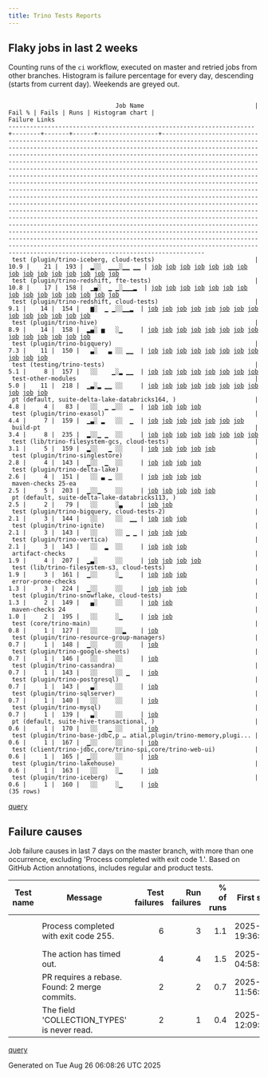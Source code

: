 ```yaml
---
title: Trino Tests Reports
---
```


## Flaky jobs in last 2 weeks

Counting runs of the `ci` workflow, executed on master and retried jobs from other branches.
Histogram is failure percentage for every day, descending (starts from current day).
Weekends are greyed out.
<pre><code>
                              Job Name                               | Fail % | Fails | Runs | Histogram chart |                                                                                                                                                                                                                                                                                                                                                                                                                                                                                                                                                                                                                  Failure Links                                                                                                                                                                                                                                                                                                                                                                                                                                                                                                                                                                                                                   
---------------------------------------------------------------------+--------+-------+------+-----------------+--------------------------------------------------------------------------------------------------------------------------------------------------------------------------------------------------------------------------------------------------------------------------------------------------------------------------------------------------------------------------------------------------------------------------------------------------------------------------------------------------------------------------------------------------------------------------------------------------------------------------------------------------------------------------------------------------------------------------------------------------------------------------------------------------------------------------------------------------------------------------------------------------------------------------------------------------------------------------------------------------------------------------------------------------------------------------------------------------------------------------------------------------------------------------------------------------------------------------------------------------
 test (plugin/trino-iceberg, cloud-tests)                            |   10.9 |    21 |  193 |  ▂░░  ▁▁▁░▁▁ ▁▁ | <a href="https://github.com/trinodb/trino/actions/runs/17207616607/job/48811641086">job</a> <a href="https://github.com/trinodb/trino/actions/runs/17207616607/job/48811641086">job</a> <a href="https://github.com/trinodb/trino/actions/runs/17207616607/job/48816293809">job</a> <a href="https://github.com/trinodb/trino/actions/runs/17207616607/job/48816293809">job</a> <a href="https://github.com/trinodb/trino/actions/runs/17108416743/job/48523657383">job</a> <a href="https://github.com/trinodb/trino/actions/runs/17108416743/job/48523657383">job</a> <a href="https://github.com/trinodb/trino/actions/runs/17109422199/job/48526890190">job</a> <a href="https://github.com/trinodb/trino/actions/runs/17112058958/job/48535478957">job</a> <a href="https://github.com/trinodb/trino/actions/runs/17071314679/job/48400823061">job</a> <a href="https://github.com/trinodb/trino/actions/runs/17034525659/job/48283901254">job</a> <a href="https://github.com/trinodb/trino/actions/runs/17047639583/job/48327515430">job</a> <a href="https://github.com/trinodb/trino/actions/runs/17047639583/job/48327515430">job</a> <a href="https://github.com/trinodb/trino/actions/runs/17050181702/job/48335740786">job</a> <a href="https://github.com/trinodb/trino/actions/runs/17004207021/job/48211481658">job</a> <a href="https://github.com/trinodb/trino/actions/runs/16988177536/job/48161559951">job</a>  
 test (plugin/trino-redshift, fte-tests)                             |   10.8 |    17 |  158 |  ▁▄░  ▁ ▁░▁▁▁▂  | <a href="https://github.com/trinodb/trino/actions/runs/17206765027/job/48809040604">job</a> <a href="https://github.com/trinodb/trino/actions/runs/17206765027/job/48809040604">job</a> <a href="https://github.com/trinodb/trino/actions/runs/17183034042/job/48748078659">job</a> <a href="https://github.com/trinodb/trino/actions/runs/17183034042/job/48748078659">job</a> <a href="https://github.com/trinodb/trino/actions/runs/17107673239/job/48520803920">job</a> <a href="https://github.com/trinodb/trino/actions/runs/17112058958/job/48535479005">job</a> <a href="https://github.com/trinodb/trino/actions/runs/17038144693/job/48295405126">job</a> <a href="https://github.com/trinodb/trino/actions/runs/17047639583/job/48327515491">job</a> <a href="https://github.com/trinodb/trino/actions/runs/17047639583/job/48327515491">job</a> <a href="https://github.com/trinodb/trino/actions/runs/17005460462/job/48214385396">job</a> <a href="https://github.com/trinodb/trino/actions/runs/16988177536/job/48161559975">job</a> <a href="https://github.com/trinodb/trino/actions/runs/16961661340/job/48075782166">job</a> <a href="https://github.com/trinodb/trino/actions/runs/16932513136/job/47981307743">job</a> <a href="https://github.com/trinodb/trino/actions/runs/16941290119/job/48010935660">job</a> <a href="https://github.com/trinodb/trino/actions/runs/16941290119/job/48010935660">job</a>  
 test (plugin/trino-redshift, cloud-tests)                           |    9.1 |    14 |  154 |   ▆░  ▁ ▁░░▁▁▂  | <a href="https://github.com/trinodb/trino/actions/runs/17182028555/job/48745788862">job</a> <a href="https://github.com/trinodb/trino/actions/runs/17183034042/job/48748078651">job</a> <a href="https://github.com/trinodb/trino/actions/runs/17183034042/job/48748078651">job</a> <a href="https://github.com/trinodb/trino/actions/runs/17107673239/job/48520803930">job</a> <a href="https://github.com/trinodb/trino/actions/runs/17112058958/job/48535479008">job</a> <a href="https://github.com/trinodb/trino/actions/runs/17038144693/job/48295405121">job</a> <a href="https://github.com/trinodb/trino/actions/runs/17038465894/job/48296412992">job</a> <a href="https://github.com/trinodb/trino/actions/runs/16988183959/job/48161573123">job</a> <a href="https://github.com/trinodb/trino/actions/runs/16961661340/job/48075782150">job</a> <a href="https://github.com/trinodb/trino/actions/runs/16963624069/job/48082119958">job</a> <a href="https://github.com/trinodb/trino/actions/runs/16932513136/job/47981307742">job</a> <a href="https://github.com/trinodb/trino/actions/runs/16941290119/job/48010935661">job</a> <a href="https://github.com/trinodb/trino/actions/runs/16941290119/job/48010935661">job</a> <a href="https://github.com/trinodb/trino/actions/runs/16944743520/job/48022822393">job</a>                                                                                  
 test (plugin/trino-hive)                                            |    8.9 |    14 |  158 |  ▂▄░ ▅   ░▁     | <a href="https://github.com/trinodb/trino/actions/runs/17183034042/job/48794141969">job</a> <a href="https://github.com/trinodb/trino/actions/runs/17183034042/job/48794141969">job</a> <a href="https://github.com/trinodb/trino/actions/runs/17203530595/job/48799062867">job</a> <a href="https://github.com/trinodb/trino/actions/runs/17203530595/job/48799062867">job</a> <a href="https://github.com/trinodb/trino/actions/runs/17183034042/job/48748078615">job</a> <a href="https://github.com/trinodb/trino/actions/runs/17183034042/job/48748078615">job</a> <a href="https://github.com/trinodb/trino/actions/runs/17126746825/job/48580258104">job</a> <a href="https://github.com/trinodb/trino/actions/runs/17126746825/job/48580258104">job</a> <a href="https://github.com/trinodb/trino/actions/runs/17126746825/job/48580258104">job</a> <a href="https://github.com/trinodb/trino/actions/runs/17130599644/job/48593618945">job</a> <a href="https://github.com/trinodb/trino/actions/runs/17130599644/job/48593618945">job</a> <a href="https://github.com/trinodb/trino/actions/runs/17112056387/job/48535472104">job</a> <a href="https://github.com/trinodb/trino/actions/runs/17038144693/job/48295405047">job</a> <a href="https://github.com/trinodb/trino/actions/runs/17005460462/job/48214385362">job</a>                                                                                  
 test (plugin/trino-bigquery)                                        |    7.3 |    11 |  150 |   ▃░   ▃ ░░ ▁▁  | <a href="https://github.com/trinodb/trino/actions/runs/17182028555/job/48745788824">job</a> <a href="https://github.com/trinodb/trino/actions/runs/17109422199/job/48526890063">job</a> <a href="https://github.com/trinodb/trino/actions/runs/17058484437/job/48360581954">job</a> <a href="https://github.com/trinodb/trino/actions/runs/17059964983/job/48364871708">job</a> <a href="https://github.com/trinodb/trino/actions/runs/17067408202/job/48387815758">job</a> <a href="https://github.com/trinodb/trino/actions/runs/17038144693/job/48295405002">job</a> <a href="https://github.com/trinodb/trino/actions/runs/16963163305/job/48080634932">job</a> <a href="https://github.com/trinodb/trino/actions/runs/16936747887/job/47995141967">job</a> <a href="https://github.com/trinodb/trino/actions/runs/16941290119/job/48010935481">job</a> <a href="https://github.com/trinodb/trino/actions/runs/16941290119/job/48010935481">job</a> <a href="https://github.com/trinodb/trino/actions/runs/16908417591/job/47903634055">job</a>                                                                                                                                                                                                                                                                                                                                  
 test (testing/trino-tests)                                          |    5.1 |     8 |  157 |   ░░    ▁░▂ ▁▁  | <a href="https://github.com/trinodb/trino/actions/runs/17038465894/job/48296413039">job</a> <a href="https://github.com/trinodb/trino/actions/runs/17052856560/job/48344465835">job</a> <a href="https://github.com/trinodb/trino/actions/runs/17004207021/job/48211481697">job</a> <a href="https://github.com/trinodb/trino/actions/runs/17005460462/job/48214385404">job</a> <a href="https://github.com/trinodb/trino/actions/runs/16963163305/job/48080635118">job</a> <a href="https://github.com/trinodb/trino/actions/runs/16963700761/job/48082411331">job</a> <a href="https://github.com/trinodb/trino/actions/runs/16963700761/job/48082411331">job</a> <a href="https://github.com/trinodb/trino/actions/runs/16944743520/job/48022822388">job</a>                                                                                                                                                                                                                                                                                                                                                                                                                                                                                                                                                                                  
 test-other-modules                                                  |    5.0 |    11 |  218 |  ▁▃░▂ ▁▁ ░░     | <a href="https://github.com/trinodb/trino/actions/runs/17220626590/job/48854925350">job</a> <a href="https://github.com/trinodb/trino/actions/runs/17182028555/job/48745764959">job</a> <a href="https://github.com/trinodb/trino/actions/runs/17162229249/job/48694056039">job</a> <a href="https://github.com/trinodb/trino/actions/runs/17162229249/job/48694056039">job</a> <a href="https://github.com/trinodb/trino/actions/runs/17164855630/job/48703100295">job</a> <a href="https://github.com/trinodb/trino/actions/runs/17108416743/job/48523584277">job</a> <a href="https://github.com/trinodb/trino/actions/runs/17108416743/job/48523584277">job</a> <a href="https://github.com/trinodb/trino/actions/runs/17112056387/job/48535432056">job</a> <a href="https://github.com/trinodb/trino/actions/runs/17061283578/job/48368488578">job</a> <a href="https://github.com/trinodb/trino/actions/runs/16947600270/job/48032374220">job</a> <a href="https://github.com/trinodb/trino/actions/runs/16903760367/job/47888575645">job</a>                                                                                                                                                                                                                                                                                                                                  
 pt (default, suite-delta-lake-databricks164, )                      |    4.8 |     4 |   83 |   ░░  ▁ ▁░░  ▁  | <a href="https://github.com/trinodb/trino/actions/runs/17108416743/job/48524667188">job</a> <a href="https://github.com/trinodb/trino/actions/runs/17108416743/job/48524667188">job</a> <a href="https://github.com/trinodb/trino/actions/runs/17038465894/job/48297065964">job</a> <a href="https://github.com/trinodb/trino/actions/runs/16937420377/job/47998165210">job</a>                                                                                                                                                                                                                                                                                                                                                                                                                                                                                                                                                                                                                                                                                                                                                                                                                                                                                                                  
 test (plugin/trino-exasol)                                          |    4.4 |     7 |  159 |  ▁▃░ ▂   ░░  ▁  | <a href="https://github.com/trinodb/trino/actions/runs/17208768128/job/48815634719">job</a> <a href="https://github.com/trinodb/trino/actions/runs/17208768128/job/48815634719">job</a> <a href="https://github.com/trinodb/trino/actions/runs/17182028555/job/48745788839">job</a> <a href="https://github.com/trinodb/trino/actions/runs/17130599644/job/48593618991">job</a> <a href="https://github.com/trinodb/trino/actions/runs/17130599644/job/48593618991">job</a> <a href="https://github.com/trinodb/trino/actions/runs/17109422199/job/48526890125">job</a> <a href="https://github.com/trinodb/trino/actions/runs/16935038296/job/47989518578">job</a>                                                                                                                                                                                                                                                                                                                                                                                                                                                                                                                                                                                                                                                                  
 build-pt                                                            |    3.4 |     8 |  235 |  ▂░░▁ ▁  ░░     | <a href="https://github.com/trinodb/trino/actions/runs/17208768128/job/48815534842">job</a> <a href="https://github.com/trinodb/trino/actions/runs/17208768128/job/48815534842">job</a> <a href="https://github.com/trinodb/trino/actions/runs/17208768128/job/48820553079">job</a> <a href="https://github.com/trinodb/trino/actions/runs/17208768128/job/48820553079">job</a> <a href="https://github.com/trinodb/trino/actions/runs/17162324829/job/48694383558">job</a> <a href="https://github.com/trinodb/trino/actions/runs/17162324829/job/48694383558">job</a> <a href="https://github.com/trinodb/trino/actions/runs/17099173653/job/48490851481">job</a> <a href="https://github.com/trinodb/trino/actions/runs/17109422199/job/48526820809">job</a>                                                                                                                                                                                                                                                                                                                                                                                                                                                                                                                                                                                  
 test (lib/trino-filesystem-gcs, cloud-tests)                        |    3.1 |     5 |  159 |  ▂░░   ▁ ░░     | <a href="https://github.com/trinodb/trino/actions/runs/17203530595/job/48799062800">job</a> <a href="https://github.com/trinodb/trino/actions/runs/17203530595/job/48799062800">job</a> <a href="https://github.com/trinodb/trino/actions/runs/17203530595/job/48806034746">job</a> <a href="https://github.com/trinodb/trino/actions/runs/17203530595/job/48806034746">job</a> <a href="https://github.com/trinodb/trino/actions/runs/17058484437/job/48360581934">job</a>                                                                                                                                                                                                                                                                                                                                                                                                                                                                                                                                                                                                                                                                                                                                                                                                                                  
 test (plugin/trino-singlestore)                                     |    2.8 |     4 |  143 |  ▁░░  ▁  ░░     | <a href="https://github.com/trinodb/trino/actions/runs/17208768128/job/48815634833">job</a> <a href="https://github.com/trinodb/trino/actions/runs/17208768128/job/48815634833">job</a> <a href="https://github.com/trinodb/trino/actions/runs/17088799767/job/48458296620">job</a> <a href="https://github.com/trinodb/trino/actions/runs/17088799767/job/48458296620">job</a>                                                                                                                                                                                                                                                                                                                                                                                                                                                                                                                                                                                                                                                                                                                                                                                                                                                                                                                  
 test (plugin/trino-delta-lake)                                      |    2.6 |     4 |  151 |   ░░ ▃ ▁ ░░     | <a href="https://github.com/trinodb/trino/actions/runs/17126746825/job/48580258026">job</a> <a href="https://github.com/trinodb/trino/actions/runs/17126746825/job/48580258026">job</a> <a href="https://github.com/trinodb/trino/actions/runs/17126746825/job/48580258026">job</a> <a href="https://github.com/trinodb/trino/actions/runs/17079801061/job/48430538247">job</a>                                                                                                                                                                                                                                                                                                                                                                                                                                                                                                                                                                                                                                                                                                                                                                                                                                                                                                                  
 maven-checks 25-ea                                                  |    2.5 |     5 |  203 |  ▁░░▁    ░░     | <a href="https://github.com/trinodb/trino/actions/runs/17203530595/job/48798994846">job</a> <a href="https://github.com/trinodb/trino/actions/runs/17203530595/job/48798994846">job</a> <a href="https://github.com/trinodb/trino/actions/runs/17162162595/job/48693837525">job</a> <a href="https://github.com/trinodb/trino/actions/runs/17162162595/job/48693837525">job</a> <a href="https://github.com/trinodb/trino/actions/runs/17046418459/job/48323335321">job</a>                                                                                                                                                                                                                                                                                                                                                                                                                                                                                                                                                                                                                                                                                                                                                                                                                                  
 pt (default, suite-delta-lake-databricks113, )                      |    2.5 |     2 |   79 |   ░░     ░▃     | <a href="https://github.com/trinodb/trino/actions/runs/17004812202/job/48213086476">job</a> <a href="https://github.com/trinodb/trino/actions/runs/17005460462/job/48214577054">job</a>                                                                                                                                                                                                                                                                                                                                                                                                                                                                                                                                                                                                                                                                                                                                                                                                                                                                                                                                                                                                                                                                                  
 test (plugin/trino-bigquery, cloud-tests-2)                         |    2.1 |     3 |  144 |   ░░     ░░  ▁▁ | <a href="https://github.com/trinodb/trino/actions/runs/16935038296/job/47989518559">job</a> <a href="https://github.com/trinodb/trino/actions/runs/16906612701/job/47898171684">job</a> <a href="https://github.com/trinodb/trino/actions/runs/16909544082/job/47907372069">job</a>                                                                                                                                                                                                                                                                                                                                                                                                                                                                                                                                                                                                                                                                                                                                                                                                                                                                                                                                                                                                  
 test (plugin/trino-ignite)                                          |    2.1 |     3 |  143 |   ░░     ░░ ▁ ▁ | <a href="https://github.com/trinodb/trino/actions/runs/16966519681/job/48091910723">job</a> <a href="https://github.com/trinodb/trino/actions/runs/16907933124/job/47902306474">job</a> <a href="https://github.com/trinodb/trino/actions/runs/16907933124/job/47902306474">job</a>                                                                                                                                                                                                                                                                                                                                                                                                                                                                                                                                                                                                                                                                                                                                                                                                                                                                                                                                                                                                  
 test (plugin/trino-vertica)                                         |    2.1 |     3 |  143 |   ░░  ▂  ░░     | <a href="https://github.com/trinodb/trino/actions/runs/17107673239/job/48520803956">job</a> <a href="https://github.com/trinodb/trino/actions/runs/17112056387/job/48535472186">job</a> <a href="https://github.com/trinodb/trino/actions/runs/17112058958/job/48535478994">job</a>                                                                                                                                                                                                                                                                                                                                                                                                                                                                                                                                                                                                                                                                                                                                                                                                                                                                                                                                                                                                  
 artifact-checks                                                     |    1.9 |     4 |  207 |  ▁▃░     ░░     | <a href="https://github.com/trinodb/trino/actions/runs/17222521331/job/48860751615">job</a> <a href="https://github.com/trinodb/trino/actions/runs/17182985807/job/48747955205">job</a> <a href="https://github.com/trinodb/trino/actions/runs/17097621271/job/48485669359">job</a> <a href="https://github.com/trinodb/trino/actions/runs/16944743520/job/48022756452">job</a>                                                                                                                                                                                                                                                                                                                                                                                                                                                                                                                                                                                                                                                                                                                                                                                                                                                                                                                  
 test (lib/trino-filesystem-s3, cloud-tests)                         |    1.9 |     3 |  161 |  ▁░░     ░▁     | <a href="https://github.com/trinodb/trino/actions/runs/17208768128/job/48815634637">job</a> <a href="https://github.com/trinodb/trino/actions/runs/17208768128/job/48815634637">job</a> <a href="https://github.com/trinodb/trino/actions/runs/17005460462/job/48214385336">job</a>                                                                                                                                                                                                                                                                                                                                                                                                                                                                                                                                                                                                                                                                                                                                                                                                                                                                                                                                                                                                  
 error-prone-checks                                                  |    1.3 |     3 |  224 |  ▁░░     ░░     | <a href="https://github.com/trinodb/trino/actions/runs/17208768128/job/48815534723">job</a> <a href="https://github.com/trinodb/trino/actions/runs/17208768128/job/48815534723">job</a> <a href="https://github.com/trinodb/trino/actions/runs/17097621271/job/48485669402">job</a>                                                                                                                                                                                                                                                                                                                                                                                                                                                                                                                                                                                                                                                                                                                                                                                                                                                                                                                                                                                                  
 test (plugin/trino-snowflake, cloud-tests)                          |    1.3 |     2 |  149 |   ▄░     ░░     | <a href="https://github.com/trinodb/trino/actions/runs/17183034042/job/48748078657">job</a> <a href="https://github.com/trinodb/trino/actions/runs/17183034042/job/48748078657">job</a>                                                                                                                                                                                                                                                                                                                                                                                                                                                                                                                                                                                                                                                                                                                                                                                                                                                                                                                                                                                                                                                                                  
 maven-checks 24                                                     |    1.0 |     2 |  195 |   ░░     ░▁     | <a href="https://github.com/trinodb/trino/actions/runs/17108039653/job/48522012239">job</a> <a href="https://github.com/trinodb/trino/actions/runs/17004207021/job/48211458355">job</a>                                                                                                                                                                                                                                                                                                                                                                                                                                                                                                                                                                                                                                                                                                                                                                                                                                                                                                                                                                                                                                                                                  
 test (core/trino-main)                                              |    0.8 |     1 |  127 |   ░░     ░░▂    | <a href="https://github.com/trinodb/trino/actions/runs/16995535563/job/48185273384">job</a>                                                                                                                                                                                                                                                                                                                                                                                                                                                                                                                                                                                                                                                                                                                                                                                                                                                                                                                                                                                                                                                                                                                                                                  
 test (plugin/trino-resource-group-managers)                         |    0.7 |     1 |  148 |  ▁░░     ░░     | <a href="https://github.com/trinodb/trino/actions/runs/17220626590/job/48854996843">job</a>                                                                                                                                                                                                                                                                                                                                                                                                                                                                                                                                                                                                                                                                                                                                                                                                                                                                                                                                                                                                                                                                                                                                                                  
 test (plugin/trino-google-sheets)                                   |    0.7 |     1 |  146 |   ░░     ░░     | <a href="https://github.com/trinodb/trino/actions/runs/16906612701/job/47898171711">job</a>                                                                                                                                                                                                                                                                                                                                                                                                                                                                                                                                                                                                                                                                                                                                                                                                                                                                                                                                                                                                                                                                                                                                                                  
 test (plugin/trino-cassandra)                                       |    0.7 |     1 |  143 |   ░░     ░░ ▁   | <a href="https://github.com/trinodb/trino/actions/runs/16962368641/job/48078081324">job</a>                                                                                                                                                                                                                                                                                                                                                                                                                                                                                                                                                                                                                                                                                                                                                                                                                                                                                                                                                                                                                                                                                                                                                                  
 test (plugin/trino-postgresql)                                      |    0.7 |     1 |  143 |   ▃░     ░░     | <a href="https://github.com/trinodb/trino/actions/runs/17182028555/job/48745788866">job</a>                                                                                                                                                                                                                                                                                                                                                                                                                                                                                                                                                                                                                                                                                                                                                                                                                                                                                                                                                                                                                                                                                                                                                                  
 test (plugin/trino-sqlserver)                                       |    0.7 |     1 |  140 |   ░░     ░░     | <a href="https://github.com/trinodb/trino/actions/runs/17112056387/job/48535472135">job</a>                                                                                                                                                                                                                                                                                                                                                                                                                                                                                                                                                                                                                                                                                                                                                                                                                                                                                                                                                                                                                                                                                                                                                                  
 test (plugin/trino-mysql)                                           |    0.7 |     1 |  139 |   ▃░     ░░     | <a href="https://github.com/trinodb/trino/actions/runs/17182028555/job/48745788885">job</a>                                                                                                                                                                                                                                                                                                                                                                                                                                                                                                                                                                                                                                                                                                                                                                                                                                                                                                                                                                                                                                                                                                                                                                  
 pt (default, suite-hive-transactional, )                            |    0.6 |     1 |  170 |   ░░   ▁ ░░     | <a href="https://github.com/trinodb/trino/actions/runs/17067408202/job/48388572883">job</a>                                                                                                                                                                                                                                                                                                                                                                                                                                                                                                                                                                                                                                                                                                                                                                                                                                                                                                                                                                                                                                                                                                                                                                  
 test (plugin/trino-base-jdbc,p … atial,plugin/trino-memory,plugi... |    0.6 |     1 |  167 |  ▁░░     ░░     | <a href="https://github.com/trinodb/trino/actions/runs/17220626590/job/48854996668">job</a>                                                                                                                                                                                                                                                                                                                                                                                                                                                                                                                                                                                                                                                                                                                                                                                                                                                                                                                                                                                                                                                                                                                                                                  
 test (client/trino-jdbc,core/trino-spi,core/trino-web-ui)           |    0.6 |     1 |  165 |  ▁░░     ░░     | <a href="https://github.com/trinodb/trino/actions/runs/17220626590/job/48854996698">job</a>                                                                                                                                                                                                                                                                                                                                                                                                                                                                                                                                                                                                                                                                                                                                                                                                                                                                                                                                                                                                                                                                                                                                                                  
 test (plugin/trino-lakehouse)                                       |    0.6 |     1 |  163 |   ░░     ░▁     | <a href="https://github.com/trinodb/trino/actions/runs/17005460462/job/48214385371">job</a>                                                                                                                                                                                                                                                                                                                                                                                                                                                                                                                                                                                                                                                                                                                                                                                                                                                                                                                                                                                                                                                                                                                                                                  
 test (plugin/trino-iceberg)                                         |    0.6 |     1 |  160 |   ░░     ░▁     | <a href="https://github.com/trinodb/trino/actions/runs/17004812202/job/48212902847">job</a>                                                                                                                                                                                                                                                                                                                                                                                                                                                                                                                                                                                                                                                                                                                                                                                                                                                                                                                                                                                                                                                                                                                                                                  
(35 rows)
</code></pre>
[query](https://github.com/trinodb/reports/blob/feb7a067d7b76c2f87f56d44bac317c335271a6f/sql/tests/jobs.sql)

## Failure causes

Job failure causes in last 7 days on the master branch, with more than one occurrence,
excluding 'Process completed with exit code 1.'.
Based on GitHub Action annotations, includes regular and product tests.

| Test name | Message                                       | Test failures | Run failures | % of runs | First seen at           | Last seen at            | Failure Links                                                                                                                                                                                                                                                                                                                                                                                                    |
| --------- | --------------------------------------------- | -------------:| ------------:| ---------:| ----------------------- | ----------------------- | ---------------------------------------------------------------------------------------------------------------------------------------------------------------------------------------------------------------------------------------------------------------------------------------------------------------------------------------------------------------------------------------------------------------- |
|           | Process completed with exit code 255.         |             6 |            3 |       1.1 | 2025-08-20 19:36:19.000 | 2025-08-24 03:10:11.000 | <a href="https://github.com/trinodb/trino/actions/runs/17107673239/job/48520803920">job</a> <a href="https://github.com/trinodb/trino/actions/runs/17107673239/job/48520803930">job</a> <a href="https://github.com/trinodb/trino/actions/runs/17112058958/job/48535479005">job</a> <a href="https://github.com/trinodb/trino/actions/runs/17112058958/job/48535479008">job</a> <a href="https://github.com/trinodb/trino/actions/runs/17183034042/job/48748078651">job</a>  |
|           | The action has timed out.                     |             4 |            4 |       1.5 | 2025-08-20 04:58:34.000 | 2025-08-24 02:37:00.000 | <a href="https://github.com/trinodb/trino/actions/runs/17088799767/job/48458296620">job</a> <a href="https://github.com/trinodb/trino/actions/runs/17097621271/job/48485669359">job</a> <a href="https://github.com/trinodb/trino/actions/runs/17112056387/job/48535432056">job</a> <a href="https://github.com/trinodb/trino/actions/runs/17182985807/job/48747955205">job</a>                                                                                  |
|           | PR requires a rebase. Found: 2 merge commits. |             2 |            2 |       0.7 | 2025-08-20 11:56:22.000 | 2025-08-20 13:02:22.000 | <a href="https://github.com/trinodb/trino/actions/runs/17097621271/job/48485669475">job</a> <a href="https://github.com/trinodb/trino/actions/runs/17099168953/job/48490835192">job</a>                                                                                                                                                                                                                                                  |
|           | The field 'COLLECTION\_TYPES' is never read.  |             2 |            1 |       0.4 | 2025-08-20 12:09:30.000 | 2025-08-20 12:09:30.000 | <a href="https://github.com/trinodb/trino/actions/runs/17097621271/job/48485669402">job</a> <a href="https://github.com/trinodb/trino/actions/runs/17097621271/job/48485669402">job</a>                                                                                                                                                                                                                                                  |

[query](https://github.com/trinodb/reports/blob/feb7a067d7b76c2f87f56d44bac317c335271a6f/sql/tests/annotations.sql)

Generated on Tue Aug 26 06:08:26 UTC 2025
